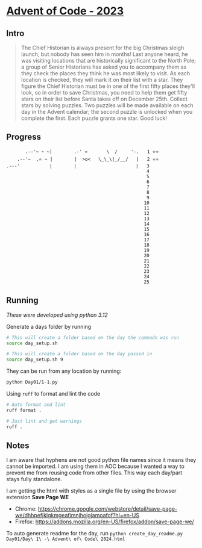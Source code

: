 # [Advent of Code - 2023](https://adventofcode.com/2023/)

## Intro

> The Chief Historian is always present for the big Christmas sleigh launch, but nobody has seen him in months! Last anyone heard, he was visiting locations that are historically significant to the North Pole; a group of Senior Historians has asked you to accompany them as they check the places they think he was most likely to visit.
> As each location is checked, they will mark it on their list with a star. They figure the Chief Historian must be in one of the first fifty places they'll look, so in order to save Christmas, you need to help them get fifty stars on their list before Santa takes off on December 25th.
> Collect stars by solving puzzles. Two puzzles will be made available on each day in the Advent calendar; the second puzzle is unlocked when you complete the first. Each puzzle grants one star. Good luck!


## Progress


           .--'~ ~ ~|        .-' ⭐️       \  /     '-.   1 ⭐️⭐️
        .--'~  ,⭐️ ~ |        |  >o<   \_\_\|_/__/   |   2 ⭐️⭐️
    .---'           |        |                      |   3
                                                        4
                                                        5
                                                        6
                                                        7
                                                        8
                                                        9
                                                       10
                                                       11
                                                       12
                                                       13
                                                       14
                                                       15
                                                       16
                                                       17
                                                       18
                                                       19
                                                       20
                                                       21
                                                       22
                                                       23
                                                       24
                                                       25
    




## Running

_These were developed using python 3.12_

Generate a days folder by running

```bash
# This will create a folder based on the day the commadn was run
source day_setup.sh

# This will create a folder based on the day passed in
source day_setup.sh 9
```

They can be run from any location by running:

```bash
python Day01/1-1.py
```

Using `ruff` to format and lint the code

```bash
# Auto format and lint
ruff format .

# Just lint and get warnings
ruff .
```


## Notes

I am aware that hyphens are not good python file names since it means they cannot be imported. I am using them in AOC because I wanted a way to prevent me from reusing code from other files. This way each day/part stays fully standalone.

I am getting the html with styles as a single file by using the browser extension **Save Page WE**
- Chrome: https://chrome.google.com/webstore/detail/save-page-we/dhhpefjklgkmgeafimnjhojgjamoafof?hl=en-US
- Firefox: https://addons.mozilla.org/en-US/firefox/addon/save-page-we/

To auto generate readme for the day, run `python create_day_readme.py Day01/Day\ 1\ -\ Advent\ of\ Code\ 2024.html`
